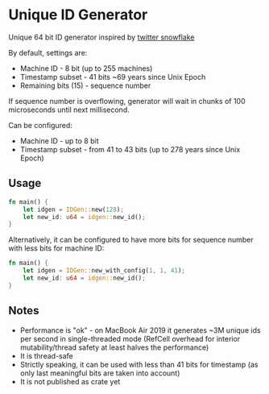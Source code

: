 # Unique ID Generator

Unique 64 bit ID generator inspired by [twitter snowflake](https://github.com/twitter-archive/snowflake)

By default, settings are:
* Machine ID - 8 bit (up to 255 machines)
* Timestamp subset - 41 bits ~69 years since Unix Epoch
* Remaining bits (15) - sequence number

If sequence number is overflowing, generator will wait in chunks of 100 microseconds until next millisecond.

Can be configured:
* Machine ID - up to 8 bit
* Timestamp subset - from 41 to 43 bits (up to 278 years since Unix Epoch)

## Usage

```rust
fn main() {
    let idgen = IDGen::new(128);
    let new_id: u64 = idgen::new_id();
}
```

Alternatively, it can be configured to have more bits for sequence number with less bits for machine ID:

```rust
fn main() {
    let idgen = IDGen::new_with_config(1, 1, 41);
    let new_id: u64 = idgen::new_id();
}
```

## Notes

* Performance is "ok" - on MacBook Air 2019 it generates ~3M unique ids per second in single-threaded mode (RefCell overhead for interior mutability/thread safety at least halves the performance)
* It is thread-safe
* Strictly speaking, it can be used with less than 41 bits for timestamp (as only last meaningful bits are taken into account)
* It is not published as crate yet
